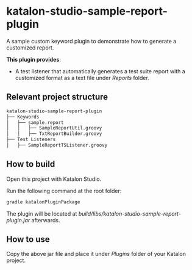 # katalon-studio-sample-report-plugin

A sample custom keyword plugin to demonstrate how to generate a customized report.

**This plugin provides**:
- A test listener that automatically generates a test suite report with a customized format as a text file under *Reports* folder.

## Relevant project structure
```bash
katalon-studio-sample-report-plugin
├── Keywords
│   ├── sample.report
│   │   ├── SampleReportUtil.groovy
│   │   ├── TxtReportBuilder.groovy
├── Test Listeners
│   ├── SampleReportTSListener.groovy
```

## How to build
Open this project with Katalon Studio.

Run the following command at the root folder:

```sh
gradle katalonPluginPackage
```

The plugin will be located at *build/libs/katalon-studio-sample-report-plugin.jar* afterwards.

## How to use 

Copy the above jar file and place it under *Plugins* folder of your Katalon project.

